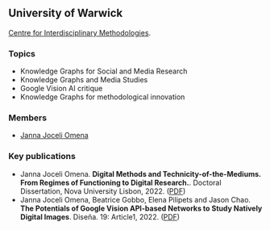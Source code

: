 ## University of Warwick

[Centre for Interdisciplinary Methodologies](https://warwick.ac.uk/fac/cross_fac/cim/).

### Topics
- Knowledge Graphs for Social and Media Research
- Knowledge Graphs and Media Studies
- Google Vision AI critique
- Knowledge Graphs for methodological innovation

### Members
- [Janna Joceli Omena](https://warwick.ac.uk/fac/cross_fac/cim/people/jannajoceliomena/)


### Key publications
- Janna Joceli Omena. **Digital Methods and Technicity-of-the-Mediums. From Regimes of Functioning to Digital Research.**.  Doctoral Dissertation, Nova University Lisbon, 2022. ([PDF](https://run.unl.pt/handle/10362/127961))
- Janna Joceli Omena, Beatrice Gobbo, Elena Pilipets and Jason Chao. **The Potentials of Google Vision API-based Networks to Study Natively Digital Images**.  Diseña. 19: Article1, 2022. ([PDF](http://revistadisena.uc.cl/index.php/Disena/article/view/27271/33509))

